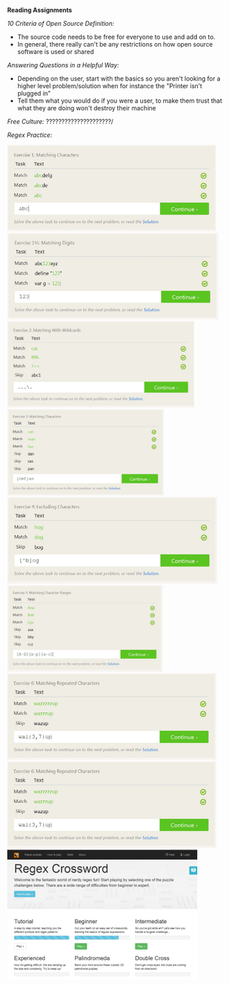 **Reading Assignments**

*10 Criteria of Open Source Definition:*
  - The source code needs to be free for everyone to use and add on to.
  - In general, there really can't be any restrictions on how open source
     software is used or shared

*Answering Questions in a Helpful Way:*
  - Depending on the user, start with the basics so you aren't looking for a higher level
     problem/solution when for instance the "Printer isn't plugged in"
  - Tell them what you would do if you were a user, to make them trust that what they are
     doing won't destroy their machine

*Free Culture:*
?????????????????????/



*Regex Practice:*

<img src="./PracticeRegex/Practice1.jpg" alt="Practice 1" height="200">

<img src="./PracticeRegex/Practice1-1.jpg" alt="Practice 1.1" height="200">

<img src="./PracticeRegex/Practice2.jpg" alt="Practice 2" height="200">

<img src="./PracticeRegex/Practice3.jpg" alt="Practice 3" height="200">

<img src="./PracticeRegex/Practice4.jpg" alt="Practice 4" height="200">

<img src="./PracticeRegex/Practice5.jpg" alt="Practice 5" height="200">

<img src="./PracticeRegex/Practice6.jpg" alt="Practice 6" height="200">

<img src="./PracticeRegex/Practice6.jpg" alt="Practice 7" height="200">

<img src="./PracticeRegex/RegexGame_Beginner.jpg" alt="Regex Game" height="300">



